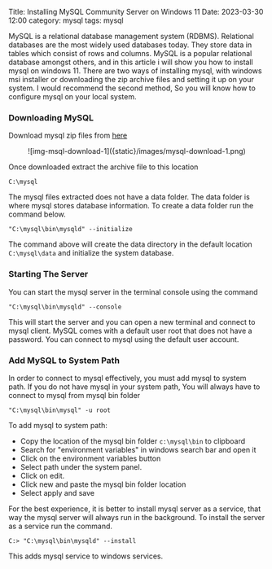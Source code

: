 Title: Installing MySQL Community Server on Windows 11
Date: 2023-03-30 12:00
category: mysql
tags: mysql

MySQL is a relational database management system (RDBMS). Relational databases are the most widely used databases today. They store data in tables which consist of rows and columns. MySQL is a popular relational database amongst others, and in this article i will show you how to install mysql on windows 11. There are two ways of installing mysql, with windows msi installer or downloading the zip archive files and setting it up on your system. I would recommend the second method, So you will know how to configure mysql on your local system.

### Downloading MySQL

Download mysql zip files from <a href="https://dev.mysql.com/downloads/mysql" target="_blank">here</a>

<center>
![img-msql-download-1]({static}/images/mysql-download-1.png)
</center>

Once downloaded extract the archive file to this location

```text
C:\mysql
```

The mysql files extracted does not have a data folder. The data folder is where mysql stores database information. To create a data folder run the command below.

```plaintext
"C:\mysql\bin\mysqld" --initialize
```

The command above will create the data directory in the default location `C:\mysql\data` and initialize the system database.

### Starting The Server

You can start the mysql server in the terminal console using the command

```plaintext
"C:\mysql\bin\mysqld" --console
```

This will start the server and you can open a new terminal and connect to mysql client. MySQL comes with a default user root that does not have a password. You can connect to mysql using the default user account.

### Add MySQL to System Path

In order to connect to mysql effectively, you must add mysql to system path. If you do not have mysql in your system path, You will always have to connect to mysql from mysql bin folder

```plaintext
"C:\mysql\bin\mysql" -u root
```

To add mysql to system path:

- Copy the location of the mysql bin folder `c:\mysql\bin` to clipboard
- Search for "environment variables" in windows search bar and open it
- Click on the environment variables button
- Select path under the system panel.
- Click on edit.
- Click new and paste the mysql bin folder location
- Select apply and save

For the best experience, it is better to install mysql server as a service, that way the mysql server will always run in the background. To install the server as a service run the command.

```text
C:> "C:\mysql\bin\mysqld" --install
```

This adds mysql service to windows services.
